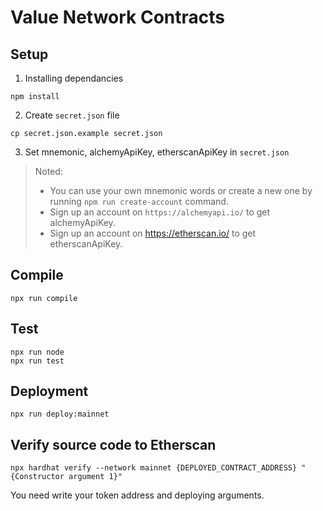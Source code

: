 # Value Network Contracts

## Setup
1. Installing dependancies
```
npm install
```
2. Create `secret.json` file
```
cp secret.json.example secret.json
```
3. Set mnemonic, alchemyApiKey, etherscanApiKey in `secret.json`
> Noted:
> * You can use your own mnemonic words or create a new one by running `npm run create-account` command.
> * Sign up an account on `https://alchemyapi.io/` to get alchemyApiKey.
> * Sign up an account on https://etherscan.io/ to get etherscanApiKey.

## Compile
```
npx run compile
```

## Test
```
npx run node
npx run test
```

## Deployment
```
npx run deploy:mainnet
```

## Verify source code to Etherscan
```
npx hardhat verify --network mainnet {DEPLOYED_CONTRACT_ADDRESS} "{Constructor argument 1}"
```
You need write your token address and deploying arguments.
